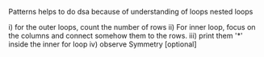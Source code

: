 Patterns helps to do dsa because of understanding of loops 
nested loops 

i) for the outer loops, count the number of rows 
ii) For inner loop, focus on the columns and connect somehow them to the rows.
iii) print them '*' inside the inner for loop 
iv) observe Symmetry [optional]